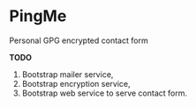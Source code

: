 # PingMe

Personal GPG encrypted contact form

**TODO**

1. Bootstrap mailer service,
2. Bootstrap encryption service,
3. Bootstrap web service to serve contact form.
